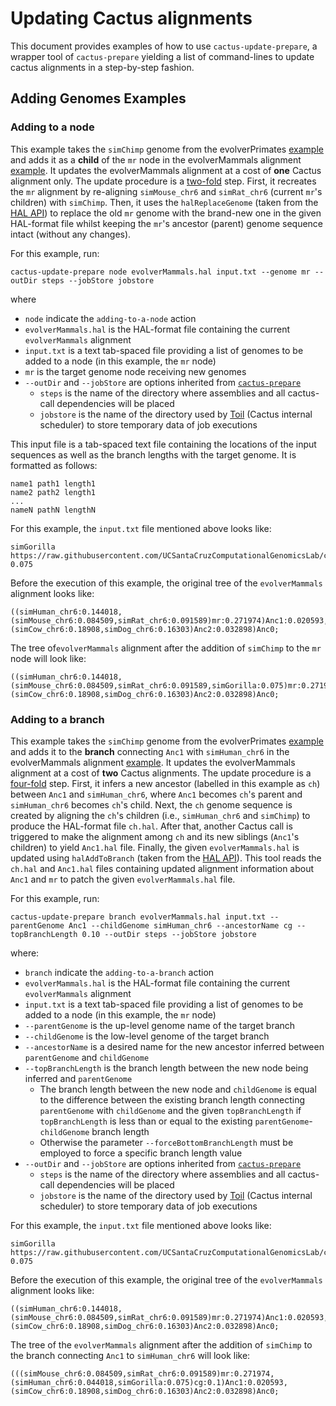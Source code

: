 # Updating Cactus alignments
This document provides examples of how to use `cactus-update-prepare`, a wrapper tool of `cactus-prepare` yielding a list of command-lines to update cactus alignments in a step-by-step fashion. 
## Adding Genomes Examples

### Adding to a node

This example takes the `simChimp` genome from the evolverPrimates [example](https://raw.githubusercontent.com/ComparativeGenomicsToolkit/cactus/master/examples/evolverPrimates.txt) and adds it as a **child** of the `mr` node in the evolverMammals alignment [example](https://raw.githubusercontent.com/ComparativeGenomicsToolkit/cactus/master/examples/evolverMammals.txt). It updates the evolverMammals alignment  at a cost of **one** Cactus alignment only. The update procedure is a [two-fold](https://github.com/ComparativeGenomicsToolkit/cactus/blob/master/doc/updating-alignments.md#adding-to-a-node) step. First, it  recreates the `mr` alignment by re-aligning `simMouse_chr6` and `simRat_chr6` (current `mr`'s children) with `simChimp`. Then, it uses the `halReplaceGenome` (taken from the [HAL API](https://github.com/ComparativeGenomicsToolkit/hal)) to replace the old `mr` genome with the brand-new one in the given HAL-format file whilst keeping the `mr`'s ancestor (parent) genome sequence intact (without any changes).

For this example, run:
```
cactus-update-prepare node evolverMammals.hal input.txt --genome mr --outDir steps --jobStore jobstore
```
where 
- `node` indicate the `adding-to-a-node` action
- `evolverMammals.hal` is the HAL-format file containing the current `evolverMammals` alignment
- `input.txt` is a text tab-spaced file providing a list of genomes to be added to a node (in this example, the `mr` node)
- `mr` is the target genome node receiving new genomes
- `--outDir` and `--jobStore` are options inherited from [`cactus-prepare`](https://github.com/ComparativeGenomicsToolkit/cactus/blob/master/src/cactus/progressive/cactus_prepare.py)
    - `steps` is the name of the directory where assemblies and all cactus-call dependencies will be placed
    - `jobstore` is the name of the directory used by [Toil](https://toil.readthedocs.io/en/latest/) (Cactus internal scheduler) to store temporary data of job executions

This input file is a tab-spaced text file containing the locations of the input sequences as well as the branch lengths with the target genome. It is formatted as follows:
```
name1 path1 length1
name2 path2 length1
...
nameN pathN lengthN
```


For this example, the `input.txt` file mentioned above looks like:
```
simGorilla https://raw.githubusercontent.com/UCSantaCruzComputationalGenomicsLab/cactusTestData/master/evolver/primates/loci1/simChimp.chr6 0.075
```

Before the execution of this example, the original tree of the `evolverMammals` alignment looks like:
```
((simHuman_chr6:0.144018,(simMouse_chr6:0.084509,simRat_chr6:0.091589)mr:0.271974)Anc1:0.020593,(simCow_chr6:0.18908,simDog_chr6:0.16303)Anc2:0.032898)Anc0;
```


The tree of`evolverMammals` alignment  after the addition of `simChimp` to the `mr` node will look like:
```
((simHuman_chr6:0.144018,(simMouse_chr6:0.084509,simRat_chr6:0.091589,simGorilla:0.075)mr:0.271974)Anc1:0.020593,(simCow_chr6:0.18908,simDog_chr6:0.16303)Anc2:0.032898)Anc0;
```


### Adding to a branch

This example takes the `simChimp` genome from the evolverPrimates [example](https://raw.githubusercontent.com/ComparativeGenomicsToolkit/cactus/master/examples/evolverPrimates.txt) and adds it to the **branch** connecting `Anc1` with `simHuman_chr6` in the evolverMammals alignment [example](https://raw.githubusercontent.com/ComparativeGenomicsToolkit/cactus/master/examples/evolverMammals.txt). It updates the evolverMammals alignment  at a cost of **two** Cactus alignments.  The update procedure is a [four-fold](https://github.com/ComparativeGenomicsToolkit/cactus/blob/master/doc/updating-alignments.md#adding-to-a-branch) step. First, it infers a new ancestor (labelled in this example as `ch`) between `Anc1` and `simHuman_chr6`, where `Anc1` becomes `ch`'s parent and `simHuman_chr6` becomes `ch`'s child. Next, the `ch` genome sequence is  created by aligning the `ch`'s children (i.e., `simHuman_chr6` and `simChimp`) to produce the HAL-format file `ch.hal`. After that, another Cactus call is triggered to make the alignment among `ch` and its new siblings (`Anc1`'s children) to yield `Anc1.hal` file. Finally, the  given `evolverMammals.hal` is updated using `halAddToBranch` (taken from the [HAL API](https://github.com/ComparativeGenomicsToolkit/hal)). This tool reads the `ch.hal` and `Anc1.hal` files containing updated alignment information about `Anc1` and `mr` to patch the given `evolverMammals.hal` file.

For this example, run:
```
cactus-update-prepare branch evolverMammals.hal input.txt --parentGenome Anc1 --childGenome simHuman_chr6 --ancestorName cg --topBranchLength 0.10 --outDir steps --jobStore jobstore
```
where:
- `branch` indicate the `adding-to-a-branch` action
- `evolverMammals.hal` is the HAL-format file containing the current `evolverMammals` alignment
- `input.txt` is a text tab-spaced file providing a list of genomes to be added to a node (in this example, the `mr` node)
- `--parentGenome` is the up-level genome name of the target branch
- `--childGenome` is the low-level genome of the target branch
- `--ancestorName` is a desired name for the new ancestor inferred between `parentGenome` and `childGenome`
- `--topBranchLength` is the branch length between the new node being inferred and `parentGenome`
    - The branch length between the new node and `childGenome` is  equal to the difference between the existing branch length  connecting `parentGenome` with `childGenome` and  the given `topBranchLength` if  `topBranchLength` is less than or equal to the existing  `parentGenome`-`childGenome` branch length
    - Otherwise the parameter `--forceBottomBranchLength` must be employed to force a specific branch length value
- `--outDir` and `--jobStore` are options inherited from [`cactus-prepare`](https://github.com/ComparativeGenomicsToolkit/cactus/blob/master/src/cactus/progressive/cactus_prepare.py)
    - `steps` is the name of the directory where assemblies and all cactus-call dependencies will be placed
    - `jobstore` is the name of the directory used by [Toil](https://toil.readthedocs.io/en/latest/) (Cactus internal scheduler) to store temporary data of job executions

For this example, the `input.txt` file mentioned above looks like:
```
simGorilla https://raw.githubusercontent.com/UCSantaCruzComputationalGenomicsLab/cactusTestData/master/evolver/primates/loci1/simChimp.chr6 0.075
```

Before the execution of this example, the original tree of the `evolverMammals` alignment looks like:
```
((simHuman_chr6:0.144018,(simMouse_chr6:0.084509,simRat_chr6:0.091589)mr:0.271974)Anc1:0.020593,(simCow_chr6:0.18908,simDog_chr6:0.16303)Anc2:0.032898)Anc0;
```

The tree of the `evolverMammals` alignment after the addition of `simChimp` to the branch connecting `Anc1` to `simHuman_chr6` will look like:
```
(((simMouse_chr6:0.084509,simRat_chr6:0.091589)mr:0.271974,(simHuman_chr6:0.044018,simGorilla:0.075)cg:0.1)Anc1:0.020593,(simCow_chr6:0.18908,simDog_chr6:0.16303)Anc2:0.032898)Anc0;
```